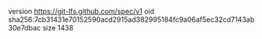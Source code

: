 version https://git-lfs.github.com/spec/v1
oid sha256:7cb31431e70152590acd2915ad382995184fc9a06af5ec32cd7143ab30e7dbac
size 1438

